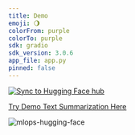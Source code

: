 ```yaml
---
title: Demo
emoji: 🌖
colorFrom: purple
colorTo: purple
sdk: gradio
sdk_version: 3.0.6
app_file: app.py
pinned: false
--- 
```


[![Sync to Hugging Face hub](https://github.com/FaizanArif15/Hugging-Face-MLOPS/actions/workflows/main.yml/badge.svg)](https://github.com/FaizanArif15/Hugging-Face-MLOPS/actions/workflows/main.yml)



[Try Demo Text Summarization Here](https://huggingface.co/spaces/FaizanArif/MLOPs_Project)


![mlops-hugging-face](https://user-images.githubusercontent.com/58792/170845235-7f00d61c-ea36-4d28-82d0-3a9b8c0f1769.png)
